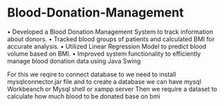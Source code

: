 # Blood-Donation-Management
• Developed a Blood Donation Management System to track information about donors.
• Tracked blood groups of patients and calculated BMI for accurate analysis.
• Utilized Linear Regression Model to predict blood volume based on BMI.
• Improved system functionality to efficiently manage blood donation data using Java Swing

For this we reqire to connect database to we need to install mysqlconnector.jar file and to create a database we can have mysql Workbeanch or Mysql shell or xampp server
Then we require a dataset to calculate how much blood to be donated base on bmi 
